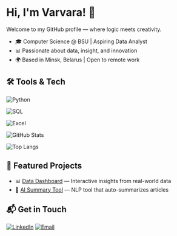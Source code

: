 # Hi, I'm Varvara! 👋
Welcome to my GitHub profile — where logic meets creativity.

- 🎓 Computer Science @ BSU | Aspiring Data Analyst  
- 📊 Passionate about data, insight, and innovation  
- 🌍 Based in Minsk, Belarus | Open to remote work  

## 🛠️ Tools & Tech
![Python](https://img.shields.io/badge/-Python-3776AB?logo=python&logoColor=white&style=flat)

![SQL](https://img.shields.io/badge/-SQL-4479A1?logo=postgresql&logoColor=white&style=flat)

![Excel](https://img.shields.io/badge/-Excel-217346?logo=microsoft-excel&logoColor=white&style=flat)

![GitHub Stats](https://github-readme-stats.vercel.app/api?username=yourusername&show_icons=true&theme=radical)

![Top Langs](https://github-readme-stats.vercel.app/api/top-langs/?username=yourusername&layout=compact)

## 🚀 Featured Projects
- 📊 [Data Dashboard](https://github.com/yourusername/project) — Interactive insights from real-world data
- 🧠 [AI Summary Tool](https://github.com/yourusername/project2) — NLP tool that auto-summarizes articles


## 📬 Get in Touch
[![LinkedIn](https://img.shields.io/badge/-LinkedIn-0A66C2?logo=linkedin&logoColor=white)](https://linkedin.com/in/varvarashepko)
[![Email](https://img.shields.io/badge/-Email-D14836?logo=gmail&logoColor=white)](varya.shepko@gmail.com)
